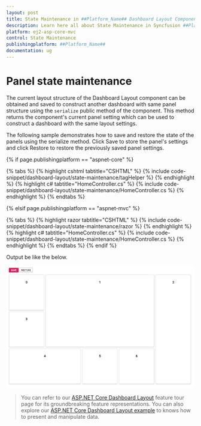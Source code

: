 ```yaml
---
layout: post
title: State Maintenance in ##Platform_Name## Dashboard Layout Component
description: Learn here all about State Maintenance in Syncfusion ##Platform_Name## Dashboard Layout component of Syncfusion Essential JS 2 and more.
platform: ej2-asp-core-mvc
control: State Maintenance
publishingplatform: ##Platform_Name##
documentation: ug
---
```



# Panel state maintenance

The current layout structure of the Dashboard Layout component can be obtained and saved to construct another dashboard with same panel structure using the `serialize` public method of the component. This method returns the component's current panel setting which can be used to construct a dashboard with the same layout settings.

The following sample demonstrates how to save and restore the state of the panels using the serialize method. Click Save to store the panel's settings and click Restore to restore the previously saved panel settings.

{% if page.publishingplatform == "aspnet-core" %}

{% tabs %}
{% highlight cshtml tabtitle="CSHTML" %}
{% include code-snippet/dashboard-layout/state-maintenance/tagHelper %}
{% endhighlight %}
{% highlight c# tabtitle="HomeController.cs" %}
{% include code-snippet/dashboard-layout/state-maintenance/HomeController.cs %}
{% endhighlight %}
{% endtabs %}

{% elsif page.publishingplatform == "aspnet-mvc" %}

{% tabs %}
{% highlight razor tabtitle="CSHTML" %}
{% include code-snippet/dashboard-layout/state-maintenance/razor %}
{% endhighlight %}
{% highlight c# tabtitle="HomeController.cs" %}
{% include code-snippet/dashboard-layout/state-maintenance/HomeController.cs %}
{% endhighlight %}
{% endtabs %}
{% endif %}



Output be like the below.

![State maintenance](./images/state_maintenance.PNG)

> You can refer to our [ASP.NET Core Dashboard Layout](https://www.syncfusion.com/aspnet-core-ui-controls/dashboard-layout) feature tour page for its groundbreaking feature representations. You can also explore our [ASP.NET Core Dashboard Layout example](https://ej2.syncfusion.com/aspnetcore/DashboardLayout/DefaultFunctionalities#/material) to knows how to present and manipulate data.
